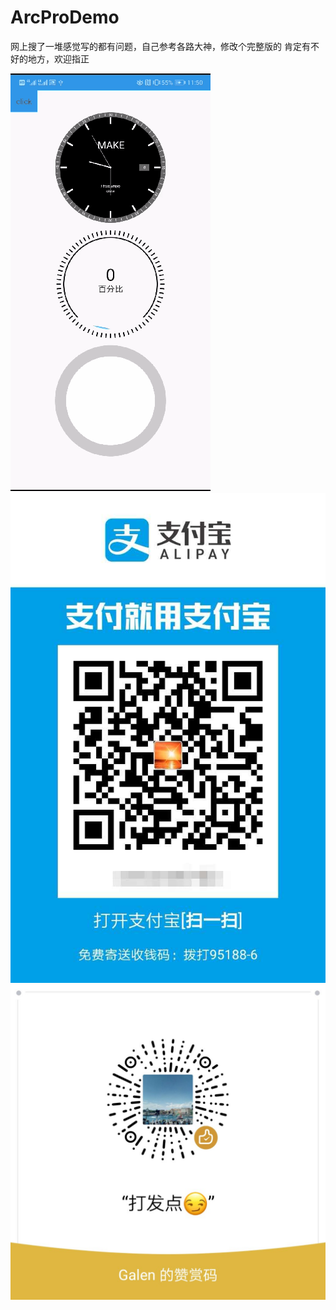 # ArcProDemo

网上搜了一堆感觉写的都有问题，自己参考各路大神，修改个完整版的
肯定有不好的地方，欢迎指正

![image](https://github.com/xinnian25/ArcProDemo/blob/master/images/xiao.gif)
![image](https://github.com/xinnian25/ArcProDemo/blob/master/images/zhifu.jpg)
![image](https://github.com/xinnian25/ArcProDemo/blob/master/images/wx.jpg)

